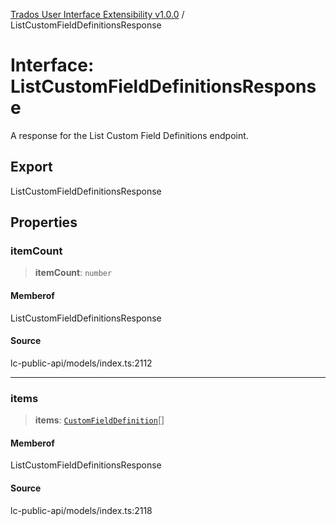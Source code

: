[Trados User Interface Extensibility v1.0.0](../wiki/globals) / ListCustomFieldDefinitionsResponse

# Interface: ListCustomFieldDefinitionsResponse

A response for the List Custom Field Definitions endpoint.

## Export

ListCustomFieldDefinitionsResponse

## Properties

### itemCount

> **itemCount**: `number`

#### Memberof

ListCustomFieldDefinitionsResponse

#### Source

lc-public-api/models/index.ts:2112

***

### items

> **items**: [`CustomFieldDefinition`](../wiki/Interface.CustomFieldDefinition)[]

#### Memberof

ListCustomFieldDefinitionsResponse

#### Source

lc-public-api/models/index.ts:2118
